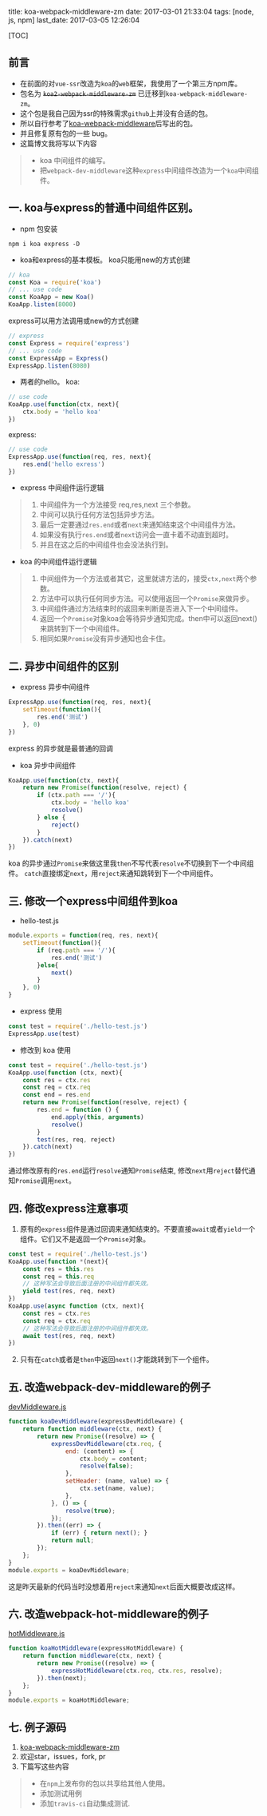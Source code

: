 title: koa-webpack-middleware-zm
date: 2017-03-01 21:33:04
tags: [node, js, npm]
last_date: 2017-03-05 12:26:04

[TOC]
## 前言
- 在前面的对`vue-ssr`改造为`koa`的`web`框架，我使用了一个第三方npm库。
- 包名为 ~~`koa2-webpack-middleware-zm`~~ 已迁移到`koa-webpack-middleware-zm`。
- 这个包是我自己因为ssr的特殊需求`github`上并没有合适的包。
- 所以自行参考了[koa-webpack-middleware](ttps://github.com/leecade/koa-webpack-middleware)后写出的包。
- 并且修复原有包的一些 bug。
- 这篇博文我将写以下内容

> - koa 中间组件的编写。
> - 把`webpack-dev-middleware`这种`express`中间组件改造为一个`koa`中间组件。


## 一. koa与express的普通中间组件区别。
- npm 包安装
``` shell
npm i koa express -D
```
- koa和express的基本模板。
koa只能用new的方式创建
``` javascript
// koa
const Koa = require('koa')
// ... use code
const KoaApp = new Koa()
KoaApp.listen(8000)
```
express可以用方法调用或new的方式创建
``` javascript
// express
const Express = require('express')
// ... use code
const ExpressApp = Express()
ExpressApp.listen(8080)
```
- 两者的hello。
koa:
``` javascript
// use code
KoaApp.use(function(ctx, next){
    ctx.body = 'hello koa'
})
```
express:
``` javascript
// use code
ExpressApp.use(function(req, res, next){
    res.end('hello exress')
})
```

- express 中间组件运行逻辑

> 1. 中间组件为一个方法接受 req,res,next 三个参数。
> 2. 中间可以执行任何方法包括异步方法。
> 3. 最后一定要通过`res.end`或者`next`来通知结束这个中间组件方法。
> 4. 如果没有执行`res.end`或者`next`访问会一直卡着不动直到超时。
> 5. 并且在这之后的中间组件也会没法执行到。

- koa 的中间组件运行逻辑

> 1. 中间组件为一个方法或者其它，这里就讲方法的，接受`ctx,next`两个参数。
> 2. 方法中可以执行任何同步方法。可以使用返回一个`Promise`来做异步。
> 3. 中间组件通过方法结束时的返回来判断是否进入下一个中间组件。
> 4. 返回一个`Promise`对象koa会等待异步通知完成。then中可以返回next()来跳转到下一个中间组件。
> 5. 相同如果`Promise`没有异步通知也会卡住。

## 二. 异步中间组件的区别

- express 异步中间组件
``` javascript
ExpressApp.use(function(req, res, next){
    setTimeout(function(){
        res.end('测试')
    }, 0)
})
```
express 的异步就是最普通的回调

- koa 异步中间组件
``` javascript
KoaApp.use(function(ctx, next){
    return new Promise(function(resolve, reject) {
        if (ctx.path === '/'){
            ctx.body = 'hello koa'
            resolve()
        } else {
            reject()
        }
    }).catch(next)
})

```
koa 的异步通过`Promise`来做这里我`then`不写代表`resolve`不切换到下一个中间组件。
`catch`直接绑定`next`，用`reject`来通知跳转到下一个中间组件。

## 三. 修改一个express中间组件到koa
- hello-test.js
``` javascript
module.exports = function(req, res, next){
    setTimeout(function(){
        if (req.path === '/'){
            res.end('测试')
        }else{
            next()
        }
    }, 0)
}
```
- express 使用
``` javascript
const test = require('./hello-test.js')
ExpressApp.use(test)
```
- 修改到 koa 使用
``` javascript
const test = require('./hello-test.js')
KoaApp.use(function (ctx, next){
    const res = ctx.res
    const req = ctx.req
    const end = res.end
    return new Promise(function(resolve, reject) {
        res.end = function () {
            end.apply(this, arguments)
            resolve()
        }
        test(res, req, reject)
    }).catch(next)
})
```
通过修改原有的`res.end`运行`resolve`通知`Promise`结束,
修改`next`用`reject`替代通知`Promise`调用`next`。

## 四. 修改express注意事项
1. 原有的`express`组件是通过回调来通知结束的。不要直接`await`或者`yield`一个组件。它们又不是返回一个`Promise`对象。
``` javascript
const test = require('./hello-test.js')
KoaApp.use(function *(next){
    const res = this.res
    const req = this.req
    // 这种写法会导致后面注册的中间组件都失效。
    yield test(res, req, next)
})
KoaApp.use(async function (ctx, next){
    const res = ctx.res
    const req = ctx.req
    // 这种写法会导致后面注册的中间组件都失效。
    await test(res, req, next)
})

```
2. 只有在`catch`或者是`then`中返回`next()`才能跳转到下一个组件。

## 五. 改造webpack-dev-middleware的例子
[devMiddleware.js](https://github.com/zeromake/koa-webpack-middleware-zm/blob/master/lib/devMiddleware.js)
``` javascript
function koaDevMiddleware(expressDevMiddleware) {
    return function middleware(ctx, next) {
        return new Promise((resolve) => {
            expressDevMiddleware(ctx.req, {
                end: (content) => {
                    ctx.body = content;
                    resolve(false);
                },
                setHeader: (name, value) => {
                    ctx.set(name, value);
                },
            }, () => {
                resolve(true);
            });
        }).then((err) => {
            if (err) { return next(); }
            return null;
        });
    };
}
module.exports = koaDevMiddleware;
```
这是昨天最新的代码当时没想着用`reject`来通知`next`后面大概要改成这样。

## 六. 改造webpack-hot-middleware的例子
[hotMiddleware.js](https://github.com/zeromake/koa-webpack-middleware-zm/blob/master/lib/hotMiddleware.js)
``` javascript
function koaHotMiddleware(expressHotMiddleware) {
    return function middleware(ctx, next) {
        return new Promise((resolve) => {
            expressHotMiddleware(ctx.req, ctx.res, resolve);
        }).then(next);
    };
}
module.exports = koaHotMiddleware;
```
## 七. 例子源码
1. [koa-webpack-middleware-zm](https://github.com/zeromake/koa-webpack-middleware-zm)
2. 欢迎star，issues，fork, pr
3. 下篇写这些内容

> - 在`npm`上发布你的包以共享给其他人使用。
> - 添加测试用例
> - 添加`travis-ci`自动集成测试.